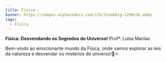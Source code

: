 ```yaml
---
title: Física
banner: https://images.alphacoders.com/129/thumbbig-1298126.webp
tags:
  - Física
---
```

**Física: Desvendando os Segredos do Universo!** Profª: Luisa Marilac

Bem-vindo ao emocionante mundo da Física, onde vamos explorar as leis da natureza e desvendar os mistérios do universo!🔭⚛️